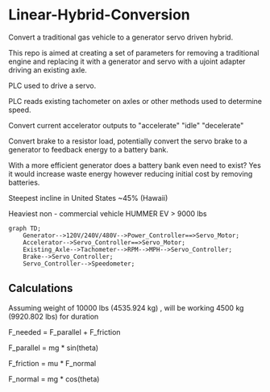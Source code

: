# Linear-Hybrid-Conversion
Convert a traditional gas vehicle to a generator servo driven hybrid.

This repo is aimed at creating a set of parameters for removing a traditional engine and replacing it with a generator and servo with a ujoint adapter driving an existing axle.

PLC used to drive a servo.

PLC reads existing tachometer on axles or other methods used to determine speed.

Convert current accelerator outputs to "accelerate" "idle" "decelerate"

Convert brake to a resistor load, potentially convert the servo brake to a generator to feedback energy to a battery bank.

With a more efficient generator does a battery bank even need to exist? Yes it would increase waste energy however reducing initial cost by removing batteries.

Steepest incline in United States ~45% (Hawaii)

Heaviest non - commercial vehicle HUMMER EV > 9000 lbs

```mermaid
graph TD;
    Generator-->120V/240V/480V-->Power_Controller==>Servo_Motor;
    Accelerator-->Servo_Controller==>Servo_Motor;
    Existing_Axle-->Tachometer-->RPM-->MPH-->Servo_Controller;
    Brake-->Servo_Controller;
    Servo_Controller-->Speedometer;
```


## Calculations
Assuming weight of 10000 lbs (4535.924 kg) , will be working 4500 kg (9920.802 lbs) for duration 

F_needed = F_parallel + F_friction

F_parallel = mg * sin(theta)

F_friction = mu * F_normal

F_normal = mg * cos(theta)

 
